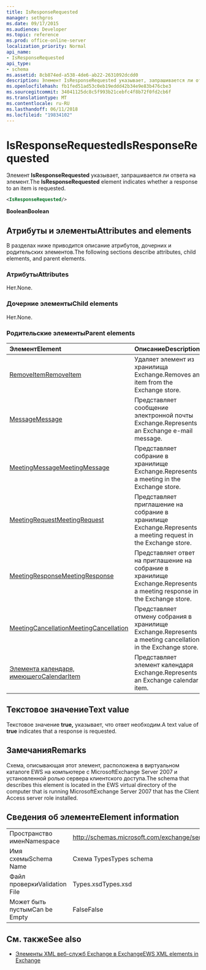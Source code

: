 ```yaml
---
title: IsResponseRequested
manager: sethgros
ms.date: 09/17/2015
ms.audience: Developer
ms.topic: reference
ms.prod: office-online-server
localization_priority: Normal
api_name:
- IsResponseRequested
api_type:
- schema
ms.assetid: 8cb874ed-a538-4de6-ab22-2631092dcdd0
description: Элемент IsResponseRequested указывает, запрашивается ли ответа на элемент.
ms.openlocfilehash: fb1fed51ad53c0eb19eddd42b34e9e83b476cbe3
ms.sourcegitcommit: 34041125dc8c5f993b21cebfc4f8b72f0fd2cb6f
ms.translationtype: MT
ms.contentlocale: ru-RU
ms.lasthandoff: 06/11/2018
ms.locfileid: "19834102"
---
```

# <a name="isresponserequested"></a><span data-ttu-id="ed112-103">IsResponseRequested</span><span class="sxs-lookup"><span data-stu-id="ed112-103">IsResponseRequested</span></span>

<span data-ttu-id="ed112-104">Элемент **IsResponseRequested** указывает, запрашивается ли ответа на элемент.</span><span class="sxs-lookup"><span data-stu-id="ed112-104">The **IsResponseRequested** element indicates whether a response to an item is requested.</span></span> 
  
```xml
<IsResponseRequested/>
```

 <span data-ttu-id="ed112-105">**Boolean**</span><span class="sxs-lookup"><span data-stu-id="ed112-105">**Boolean**</span></span>
## <a name="attributes-and-elements"></a><span data-ttu-id="ed112-106">Атрибуты и элементы</span><span class="sxs-lookup"><span data-stu-id="ed112-106">Attributes and elements</span></span>

<span data-ttu-id="ed112-107">В разделах ниже приводится описание атрибутов, дочерних и родительских элементов.</span><span class="sxs-lookup"><span data-stu-id="ed112-107">The following sections describe attributes, child elements, and parent elements.</span></span>
  
### <a name="attributes"></a><span data-ttu-id="ed112-108">Атрибуты</span><span class="sxs-lookup"><span data-stu-id="ed112-108">Attributes</span></span>

<span data-ttu-id="ed112-109">Нет.</span><span class="sxs-lookup"><span data-stu-id="ed112-109">None.</span></span>
  
### <a name="child-elements"></a><span data-ttu-id="ed112-110">Дочерние элементы</span><span class="sxs-lookup"><span data-stu-id="ed112-110">Child elements</span></span>

<span data-ttu-id="ed112-111">Нет.</span><span class="sxs-lookup"><span data-stu-id="ed112-111">None.</span></span>
  
### <a name="parent-elements"></a><span data-ttu-id="ed112-112">Родительские элементы</span><span class="sxs-lookup"><span data-stu-id="ed112-112">Parent elements</span></span>

|<span data-ttu-id="ed112-113">**Элемент**</span><span class="sxs-lookup"><span data-stu-id="ed112-113">**Element**</span></span>|<span data-ttu-id="ed112-114">**Описание**</span><span class="sxs-lookup"><span data-stu-id="ed112-114">**Description**</span></span>|
|:-----|:-----|
|[<span data-ttu-id="ed112-115">RemoveItem</span><span class="sxs-lookup"><span data-stu-id="ed112-115">RemoveItem</span></span>](removeitem.md) <br/> |<span data-ttu-id="ed112-116">Удаляет элемент из хранилища Exchange.</span><span class="sxs-lookup"><span data-stu-id="ed112-116">Removes an item from the Exchange store.</span></span>  <br/> |
|[<span data-ttu-id="ed112-117">Message</span><span class="sxs-lookup"><span data-stu-id="ed112-117">Message</span></span>](message-ex15websvcsotherref.md) <br/> |<span data-ttu-id="ed112-118">Представляет сообщение электронной почты Exchange.</span><span class="sxs-lookup"><span data-stu-id="ed112-118">Represents an Exchange e-mail message.</span></span>  <br/> |
|[<span data-ttu-id="ed112-119">MeetingMessage</span><span class="sxs-lookup"><span data-stu-id="ed112-119">MeetingMessage</span></span>](meetingmessage.md) <br/> |<span data-ttu-id="ed112-120">Представляет собрание в хранилище Exchange.</span><span class="sxs-lookup"><span data-stu-id="ed112-120">Represents a meeting in the Exchange store.</span></span>  <br/> |
|[<span data-ttu-id="ed112-121">MeetingRequest</span><span class="sxs-lookup"><span data-stu-id="ed112-121">MeetingRequest</span></span>](meetingrequest.md) <br/> |<span data-ttu-id="ed112-122">Представляет приглашение на собрание в хранилище Exchange.</span><span class="sxs-lookup"><span data-stu-id="ed112-122">Represents a meeting request in the Exchange store.</span></span>  <br/> |
|[<span data-ttu-id="ed112-123">MeetingResponse</span><span class="sxs-lookup"><span data-stu-id="ed112-123">MeetingResponse</span></span>](meetingresponse.md) <br/> |<span data-ttu-id="ed112-124">Представляет ответ на приглашение на собрание в хранилище Exchange.</span><span class="sxs-lookup"><span data-stu-id="ed112-124">Represents a meeting response in the Exchange store.</span></span>  <br/> |
|[<span data-ttu-id="ed112-125">MeetingCancellation</span><span class="sxs-lookup"><span data-stu-id="ed112-125">MeetingCancellation</span></span>](meetingcancellation.md) <br/> |<span data-ttu-id="ed112-126">Представляет отмену собрания в хранилище Exchange.</span><span class="sxs-lookup"><span data-stu-id="ed112-126">Represents a meeting cancellation in the Exchange store.</span></span>  <br/> |
|[<span data-ttu-id="ed112-127">Элемента календаря, имеющего</span><span class="sxs-lookup"><span data-stu-id="ed112-127">CalendarItem</span></span>](calendaritem.md) <br/> |<span data-ttu-id="ed112-128">Представляет элемент календаря Exchange.</span><span class="sxs-lookup"><span data-stu-id="ed112-128">Represents an Exchange calendar item.</span></span>  <br/> |
   
## <a name="text-value"></a><span data-ttu-id="ed112-129">Текстовое значение</span><span class="sxs-lookup"><span data-stu-id="ed112-129">Text value</span></span>

<span data-ttu-id="ed112-130">Текстовое значение **true,** указывает, что ответ необходим.</span><span class="sxs-lookup"><span data-stu-id="ed112-130">A text value of **true** indicates that a response is requested.</span></span> 
  
## <a name="remarks"></a><span data-ttu-id="ed112-131">Замечания</span><span class="sxs-lookup"><span data-stu-id="ed112-131">Remarks</span></span>

<span data-ttu-id="ed112-132">Схема, описывающая этот элемент, расположена в виртуальном каталоге EWS на компьютере с MicrosoftExchange Server 2007 и установленной ролью сервера клиентского доступа.</span><span class="sxs-lookup"><span data-stu-id="ed112-132">The schema that describes this element is located in the EWS virtual directory of the computer that is running MicrosoftExchange Server 2007 that has the Client Access server role installed.</span></span>
  
## <a name="element-information"></a><span data-ttu-id="ed112-133">Сведения об элементе</span><span class="sxs-lookup"><span data-stu-id="ed112-133">Element information</span></span>

|||
|:-----|:-----|
|<span data-ttu-id="ed112-134">Пространство имен</span><span class="sxs-lookup"><span data-stu-id="ed112-134">Namespace</span></span>  <br/> |http://schemas.microsoft.com/exchange/services/2006/types  <br/> |
|<span data-ttu-id="ed112-135">Имя схемы</span><span class="sxs-lookup"><span data-stu-id="ed112-135">Schema Name</span></span>  <br/> |<span data-ttu-id="ed112-136">Схема Types</span><span class="sxs-lookup"><span data-stu-id="ed112-136">Types schema</span></span>  <br/> |
|<span data-ttu-id="ed112-137">Файл проверки</span><span class="sxs-lookup"><span data-stu-id="ed112-137">Validation File</span></span>  <br/> |<span data-ttu-id="ed112-138">Types.xsd</span><span class="sxs-lookup"><span data-stu-id="ed112-138">Types.xsd</span></span>  <br/> |
|<span data-ttu-id="ed112-139">Может быть пустым</span><span class="sxs-lookup"><span data-stu-id="ed112-139">Can be Empty</span></span>  <br/> |<span data-ttu-id="ed112-140">False</span><span class="sxs-lookup"><span data-stu-id="ed112-140">False</span></span>  <br/> |
   
## <a name="see-also"></a><span data-ttu-id="ed112-141">См. также</span><span class="sxs-lookup"><span data-stu-id="ed112-141">See also</span></span>



- [<span data-ttu-id="ed112-142">Элементы XML веб-служб Exchange в Exchange</span><span class="sxs-lookup"><span data-stu-id="ed112-142">EWS XML elements in Exchange</span></span>](ews-xml-elements-in-exchange.md)

